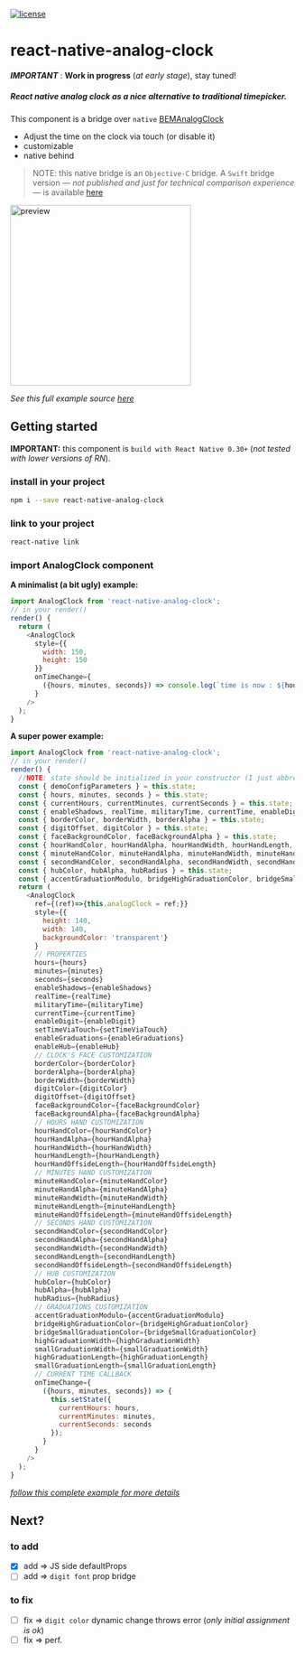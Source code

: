 [![license](https://img.shields.io/github/license/mashape/apistatus.svg?maxAge=2592000)](https://github.com/MacKentoch/rn-analog-clock)
# react-native-analog-clock


*__IMPORTANT__* : **Work in progress** (*at early stage*), stay tuned!


##### React native analog clock as a nice alternative to traditional timepicker.

This component is a bridge over `native`  [BEMAnalogClock](https://github.com/Boris-Em/BEMAnalogClock)
- Adjust the time on the clock via touch (or disable it)
- customizable
- native behind

> NOTE: this native bridge is an `Objective-C` bridge. A `Swift` bridge version — *not published and just for technical comparison experience* — is available [here](https://github.com/MacKentoch/react-native-analog-clock)

<img src="https://raw.githubusercontent.com/MacKentoch/rn-analog-clock/master/images/previewFromExample.gif" alt="preview" width="320px"></img>

*See this full example source [here](https://github.com/MacKentoch/rn-analog-clock/blob/master/example/index.ios.js)*

## Getting started

**IMPORTANT:** this component is `build with React Native 0.30+` (*not tested with lower versions of RN*).

### install in your project
```bash
npm i --save react-native-analog-clock
```

### link to your project
```bash
react-native link
```

### import AnalogClock component

**A  minimalist (a bit ugly) example:**
```javascript
import AnalogClock from 'react-native-analog-clock';
// in your render()
render() {
  return (
    <AnalogClock
      style={{
        width: 150,
        height: 150
      }}
      onTimeChange={
        ({hours, minutes, seconds}) => console.log(`time is now : ${hours}:${minutes}:${seconds}`)
      }
    />    
  );
}
```

**A super power example:**

```javascript
import AnalogClock from 'react-native-analog-clock';
// in your render()
render() {
  //NOTE: state should be initialized in your constructor (I just abbreviate)
  const { demoConfigParameters } = this.state;
  const { hours, minutes, seconds } = this.state;
  const { currentHours, currentMinutes, currentSeconds } = this.state;
  const { enableShadows, realTime, militaryTime, currentTime, enableDigit, setTimeViaTouch, enableGraduations, enableHub } = this.state;
  const { borderColor, borderWidth, borderAlpha } = this.state;
  const { digitOffset, digitColor } = this.state;
  const { faceBackgroundColor, faceBackgroundAlpha } = this.state;
  const { hourHandColor, hourHandAlpha, hourHandWidth, hourHandLength, hourHandOffsideLength } = this.state;
  const { minuteHandColor, minuteHandAlpha, minuteHandWidth, minuteHandLength, minuteHandOffsideLength } = this.state;
  const { secondHandColor, secondHandAlpha, secondHandWidth, secondHandLength, secondHandOffsideLength } = this.state;
  const { hubColor, hubAlpha, hubRadius } = this.state;
  const { accentGraduationModulo, bridgeHighGraduationColor, bridgeSmallGraduationColor, highGraduationWidth, smallGraduationWidth, highGraduationLength, smallGraduationLength } = this.state;
  return (
    <AnalogClock
      ref={(ref)=>{this.analogClock = ref;}}
      style={{
        height: 140,
        width: 140,
        backgroundColor: 'transparent'}
      }
      // PROPERTIES
      hours={hours}
      minutes={minutes}
      seconds={seconds}
      enableShadows={enableShadows}
      realTime={realTime}
      militaryTime={militaryTime}
      currentTime={currentTime}
      enableDigit={enableDigit}
      setTimeViaTouch={setTimeViaTouch}
      enableGraduations={enableGraduations}
      enableHub={enableHub}
      // CLOCK'S FACE CUSTOMIZATION
      borderColor={borderColor}
      borderAlpha={borderAlpha}
      borderWidth={borderWidth}
      digitColor={digitColor}
      digitOffset={digitOffset}
      faceBackgroundColor={faceBackgroundColor}
      faceBackgroundAlpha={faceBackgroundAlpha}
      // HOURS HAND CUSTOMIZATION
      hourHandColor={hourHandColor}
      hourHandAlpha={hourHandAlpha}
      hourHandWidth={hourHandWidth}
      hourHandLength={hourHandLength}
      hourHandOffsideLength={hourHandOffsideLength}
      // MINUTES HAND CUSTOMIZATION
      minuteHandColor={minuteHandColor}
      minuteHandAlpha={minuteHandAlpha}
      minuteHandWidth={minuteHandWidth}
      minuteHandLength={minuteHandLength}
      minuteHandOffsideLength={minuteHandOffsideLength}
      // SECONDS HAND CUSTOMIZATION
      secondHandColor={secondHandColor}
      secondHandAlpha={secondHandAlpha}
      secondHandWidth={secondHandWidth}
      secondHandLength={secondHandLength}
      secondHandOffsideLength={secondHandOffsideLength}
      // HUB CUSTOMIZATION
      hubColor={hubColor}
      hubAlpha={hubAlpha}
      hubRadius={hubRadius}
      // GRADUATIONS CUSTOMIZATION
      accentGraduationModulo={accentGraduationModulo}
      bridgeHighGraduationColor={bridgeHighGraduationColor}
      bridgeSmallGraduationColor={bridgeSmallGraduationColor}
      highGraduationWidth={highGraduationWidth}
      smallGraduationWidth={smallGraduationWidth}
      highGraduationLength={highGraduationLength}
      smallGraduationLength={smallGraduationLength}
      // CURRENT TIME CALLBACK
      onTimeChange={
        ({hours, minutes, seconds}) => {
          this.setState({
            currentHours: hours,
            currentMinutes: minutes,
            currentSeconds: seconds
          });
        }
      }
    />
  );
}
```

*[follow this complete example for more details](https://github.com/MacKentoch/rn-analog-clock/blob/master/example/index.ios.js)*


## Next?
### to add
- [x] add => JS side defaultProps
- [ ] add => `digit font` prop bridge

### to fix
- [ ] fix =>  `digit color` dynamic change throws error (*only initial assignment is ok*)
- [ ] fix => perf.

